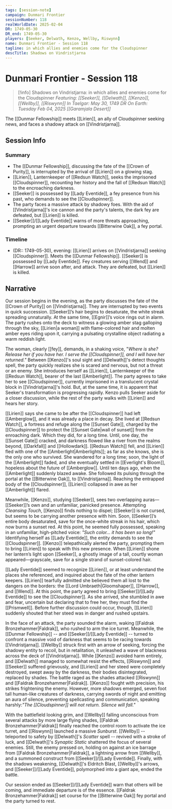 ```yaml
---
tags: [session-note]
campaign: Dunmari Frontier
sessionNumber: 118
realWorldDate: 2025-02-04
DR: 1749-05-30
DR_end: 1749-05-30
players: [Seeker, Delwath, Kenzo, Wellby, Riswynn]
name: Dunmari Frontier - Session 118
tagline: in which allies and enemies come for the Cloudspinner
descTitle: Shadows on Vindristjarna
---
```

# Dunmari Frontier - Session 118

>[!info] Shadows on Vindristjarna: in which allies and enemies come for the Cloudspinner
> *Featuring: [[Seeker]], [[Delwath]], [[Kenzo]], [[Wellby]], [[Riswynn]]*
> *In Taelgar: May 30, 1749 DR*
> *On Earth: Tuesday Feb 04, 2025*
> *[[Garamjala Desert]]*

The [[Dunmar Fellowship]] meets [[Lirien]], an ally of Cloudspinner seeking news, and faces a shadowy attack on [[Vindristjarna]].

## Session Info
### Summary
- The [[Dunmar Fellowship]], discussing the fate of the [[Crown of Purity]], is interrupted by the arrival of [[Lirien]] on a glowing stag.
- [[Lirien]], Lanternkeeper of [[Redsun Watch]], seeks the imprisoned [[Cloudspinner]], recounting her history and the fall of [[Redsun Watch]] to the encroaching darkness.
- [[Seeker]] is possessed by [[Lady Eventide]], a fey presence from his past, who demands to see the [[Cloudspinner]].
- The party faces a massive attack by shadowy foes. With the aid of [[Vindristjarna]]'s ice cannon and the party's talents, the dark fey are defeated, but [[Lirien]] is killed.
- [[Seeker]]/[[Lady Eventide]] warns of more threats approaching, prompting an urgent departure towards [[Bitterwine Oak]], a fey portal. 

### Timeline
- (DR:: 1749-05-30), evening: [[Lirien]] arrives on [[Vindristjarna]] seeking [[Cloudspinner]]. Meets the [[Dunmar Fellowship]]. [[Seeker]] is possessed by [[Lady Eventide]]. Fey creatures serving [[Wend]] and [[Harrow]] arrive soon after, and attack. They are defeated, but [[Lirien]] is killed. 

## Narrative
Our session begins in the evening, as the party discusses the fate of the [[Crown of Purity]] on [[Vindristjarna]]. They are interrupted by two events in quick succession. [[Seeker]]’s hair begins to desaturate, the white streak spreading unnaturally. At the same time, [[Egnir]]’s voice rings out in alarm. The party rushes onto the deck to witness a glowing amber stag galloping through the sky, [[Lirien|a woman]] with flame-colored hair and molten amber eyes riding upon it, carrying a pulsating crystalline object radiating a warm reddish light. 

The woman, clearly [[fey]], demands, in a shaking voice, "*Where is she? Release her if you have her. I serve the [[Cloudspinner]], and I will have her returned."* Between [[Kenzo]]'s soul sight and [[Delwath]]'s detect thoughts spell, the party quickly realizes she is scared and nervous, but not a threat or an enemy. She introduces herself as [[Lirien]], Lanternkeeper of the [[Redsun Watch]], bearer of the last [[Amberlight]]. The party agrees to take her to see [[Cloudspinner]], currently imprisoned in a translucent crystal block in [[Vindristjarna]]'s hold. But, at the same time, it is apparent that Seeker's transformation is progressing rapidly. Kenzo pulls Seeker aside for a closer discussion, while the rest of the party walks with [[Lirien]] and hears her story. 

[[Lirien]] says she came to be after the [[Cloudspinner]] had left [[Amberglow]], and it was already a place in decay. She lived at [[Redsun Watch]], a fortress and refuge along the [[Sunset Gate]], charged by the [[Cloudspinner]] to protect the [[Sunset Gate|wall of sunset]] from the enroaching dark. Which they did, for a long time. Until, one day, the [[Sunset Gate]] cracked, and darkness flowed like a river from the realms beyond, [[Darkfall]] and [[Hollowdark]]. [[Redsun Watch]] fell, and [[Lirien]] fled with one of the [[Amberlight|Amberlights]]; as far as she knows, she is the only one who survived. She wandered for a long time; soon, the light of the [[Amberlight]] faded, and she eventually settled in [[Everlight's Bloom]], hopeless about the future of [[Amberglow]]. Until ten days ago, when the [[Amberlight]] suddenly blazed awake. She followed its pulsing through the portal at the [[Bitterwine Oak]], to [[Vindristjarna]]. Reaching the entrapped body of the [[Cloudspinner]], [[Lirien]] collapsed in awe as her [[Amberlight]] flared. 

Meanwhile, [[Kenzo]], studying [[Seeker]], sees two overlapping auras—[[Seeker]]’s own and an unfamiliar, panicked presence. Attempting *Cleansing Touch*, [[Kenzo]] finds nothing to dispel; [[Seeker]] is not cursed, but seems to be carrying another presence with him. Soon, [[Seeker]]’s entire body desaturated, save for the once-white streak in his hair, which now burns a sunset red. At this point, he seemed fully possessed, speaking in an unfamiliar, high-pitched voice: *"Such color... it has been so long!"* Identifying herself as [[Lady Eventide]], the entity demands to see the [[Cloudspinner]]. [[Kenzo]] telepathically alerted the party, prompting them to bring [[Lirien]] to speak with this new presence. When [[Lirien]] shone her lantern’s light upon [[Seeker]], a ghostly image of a tall, courtly woman appeared—grayscale, save for a single strand of sunset-colored hair.

[[Lady Eventide]] seemed to recognize [[Lirien]], or at least understand the places she referenced, and inquired about the fate of the other lantern keepers. [[Lirien]] tearfully admitted she believed them all lost to the dangers on the borders: the [[Lord Umbraeth|Gloomshaper]], [[Harrow]], and [[Wend]]. At this point, the party agreed to bring [[Seeker]]/[[Lady Eventide]] to see the [[Cloudspinner]]. As she arrived, she stumbled in awe and fear, uncertain but declaring that to free her, they must find the [[Prismwell]]. Before further discussion could occur, though, [[Lirien]] suddenly shouted that her steed was in danger and rushed upstairs. 

In the face of an attack, the party sounded the alarm, waking [[Faldrak Bronzehammer|Faldrak]], who rushed to arm the ice turret. Meanwhile, the [[Dunmar Fellowship]] -- and [[Seeker]]/[[Lady Eventide]] -- turned to confront a massive void of darkness that seems to be racing towards [[Vindristjarna]]. [[Wellby]] struck first with an arrow of seeking, forcing the shadowy entity to recoil, but in retalitation, it unleashed a wave of blackness across the deck of [[Vindristjarna]]. While [[Kenzo]] avoided harm entirely, and [[Delwath]] managed to somewhat resist the effects, [[Riswynn]] and [[Seeker]] suffered grievously, and [[Lirien]] and her steed were completely destroyed, swept away by the darkness, their bodies disintegrated, replaced by shades. The battle raged as the shades attacked [[Riswynn]] and [[Faldrak Bronzehammer|Faldrak]]. [[Kenzo]] fought with precision, his strikes frightening the enemy. However, more shadows emerged, seven foot tall human-like creatures of darkness, carrying swords of night and emitting an aura of silence, preventing spellcasting and communication, speaking harshly:*"The [[Cloudspinner]] will not return. Silence will fall."*

With the battlefield looking grim, and [[Wellby]] falling unconscious from several attacks by more large flying shades, [[Faldrak Bronzehammer|Faldrak]] finally reached the control room to activate the ice turret, and [[Riswynn]] launched a massive _Sunburst_. [[Wellby]] -- teleported to safety by [[Delwath]]'s _Scatter_ spell -- revived with a stroke of luck, and [[Delwath]]'s _Synaptic Static_ shattered the focus of several enemies. Still, the enemy pressed on, holding on against an ice barrage from [[Faldrak Bronzehammer|Faldrak]], a lightning arrow from [[Wellby]], and a summoned construct from [[Seeker]]/[[Lady Eventide]]. Finally, with the shadows weakening, [[Delwath]]'s Eldritch Blast, [[Wellby]]'s arrows, and [[Seeker]]/[[Lady Eventide]], polymorphed into a giant ape, ended the battle. 

Our session ended as [[Seeker]]/[[Lady Eventide]] warn that others will be coming, and immediate departure is of the essence. [[Faldrak Bronzehammer|Faldrak]] set course for the [[Bitterwine Oak]] fey portal and the party turned to rest. 
